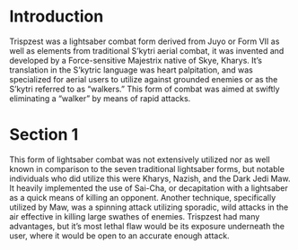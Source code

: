 # Introduction

Trispzest was a lightsaber combat form derived from Juyo or Form VII as well as elements from traditional S’kytri aerial combat, it was invented and developed by a Force-sensitive Majestrix native of Skye, Kharys.
It’s translation in the S’kytric language was heart palpitation, and was specialized for aerial users to utilize against grounded enemies or as the S’kytri referred to as “walkers.” This form of combat was aimed at swiftly eliminating a “walker” by means of rapid attacks.

# Section 1

This form of lightsaber combat was not extensively utilized nor as well known in comparison to the seven traditional lightsaber forms, but notable individuals who did utilize this were Kharys, Nazish, and the Dark Jedi Maw.
It heavily implemented the use of Sai-Cha, or decapitation with a lightsaber as a quick means of killing an opponent.
Another technique, specifically utilized by Maw, was a spinning attack utilizing sporadic, wild attacks in the air effective in killing large swathes of enemies.
Trispzest had many advantages, but it’s most lethal flaw would be its exposure underneath the user, where it would be open to an accurate enough attack.
